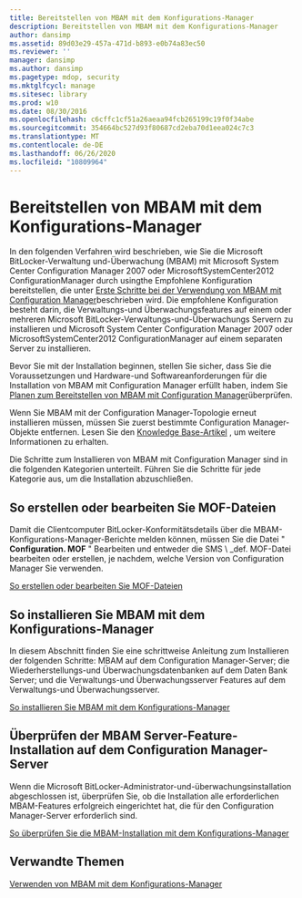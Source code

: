 ```yaml
---
title: Bereitstellen von MBAM mit dem Konfigurations-Manager
description: Bereitstellen von MBAM mit dem Konfigurations-Manager
author: dansimp
ms.assetid: 89d03e29-457a-471d-b893-e0b74a83ec50
ms.reviewer: ''
manager: dansimp
ms.author: dansimp
ms.pagetype: mdop, security
ms.mktglfcycl: manage
ms.sitesec: library
ms.prod: w10
ms.date: 08/30/2016
ms.openlocfilehash: c6cffc1cf51a26aeaa94fcb265199c19f0f34abe
ms.sourcegitcommit: 354664bc527d93f80687cd2eba70d1eea024c7c3
ms.translationtype: MT
ms.contentlocale: de-DE
ms.lasthandoff: 06/26/2020
ms.locfileid: "10809964"
---
```

# Bereitstellen von MBAM mit dem Konfigurations-Manager


In den folgenden Verfahren wird beschrieben, wie Sie die Microsoft BitLocker-Verwaltung und-Überwachung (MBAM) mit Microsoft System Center Configuration Manager 2007 oder MicrosoftSystemCenter2012 ConfigurationManager durch usingthe Empfohlene Konfiguration bereitstellen, die unter [Erste Schritte bei der Verwendung von MBAM mit Configuration Manager](getting-started---using-mbam-with-configuration-manager.md)beschrieben wird. Die empfohlene Konfiguration besteht darin, die Verwaltungs-und Überwachungsfeatures auf einem oder mehreren Microsoft BitLocker-Verwaltungs-und-Überwachungs Servern zu installieren und Microsoft System Center Configuration Manager 2007 oder MicrosoftSystemCenter2012 ConfigurationManager auf einem separaten Server zu installieren.

Bevor Sie mit der Installation beginnen, stellen Sie sicher, dass Sie die Voraussetzungen und Hardware-und Softwareanforderungen für die Installation von MBAM mit Configuration Manager erfüllt haben, indem Sie [Planen zum Bereitstellen von MBAM mit Configuration Manager](planning-to-deploy-mbam-with-configuration-manager-2.md)überprüfen.

Wenn Sie MBAM mit der Configuration Manager-Topologie erneut installieren müssen, müssen Sie zuerst bestimmte Configuration Manager-Objekte entfernen. Lesen Sie den [Knowledge Base-Artikel](https://go.microsoft.com/fwlink/?LinkId=286306) , um weitere Informationen zu erhalten.

Die Schritte zum Installieren von MBAM mit Configuration Manager sind in die folgenden Kategorien unterteilt. Führen Sie die Schritte für jede Kategorie aus, um die Installation abzuschließen.

## So erstellen oder bearbeiten Sie MOF-Dateien


Damit die Clientcomputer BitLocker-Konformitätsdetails über die MBAM-Konfigurations-Manager-Berichte melden können, müssen Sie die Datei " **Configuration. MOF** " Bearbeiten und entweder die SMS \ _def. MOF-Datei bearbeiten oder erstellen, je nachdem, welche Version von Configuration Manager Sie verwenden.

[So erstellen oder bearbeiten Sie MOF-Dateien](how-to-create-or-edit-the-mof-files.md)

## So installieren Sie MBAM mit dem Konfigurations-Manager


In diesem Abschnitt finden Sie eine schrittweise Anleitung zum Installieren der folgenden Schritte: MBAM auf dem Configuration Manager-Server; die Wiederherstellungs-und Überwachungsdatenbanken auf dem Daten Bank Server; und die Verwaltungs-und Überwachungsserver Features auf dem Verwaltungs-und Überwachungsserver.

[So installieren Sie MBAM mit dem Konfigurations-Manager](how-to-install-mbam-with-configuration-manager.md)

## Überprüfen der MBAM Server-Feature-Installation auf dem Configuration Manager-Server


Wenn die Microsoft BitLocker-Administrator-und-überwachungsinstallation abgeschlossen ist, überprüfen Sie, ob die Installation alle erforderlichen MBAM-Features erfolgreich eingerichtet hat, die für den Configuration Manager-Server erforderlich sind.

[So überprüfen Sie die MBAM-Installation mit dem Konfigurations-Manager](how-to-validate-the-mbam-installation-with-configuration-manager.md)

## Verwandte Themen


[Verwenden von MBAM mit dem Konfigurations-Manager](using-mbam-with-configuration-manager.md)

 

 





